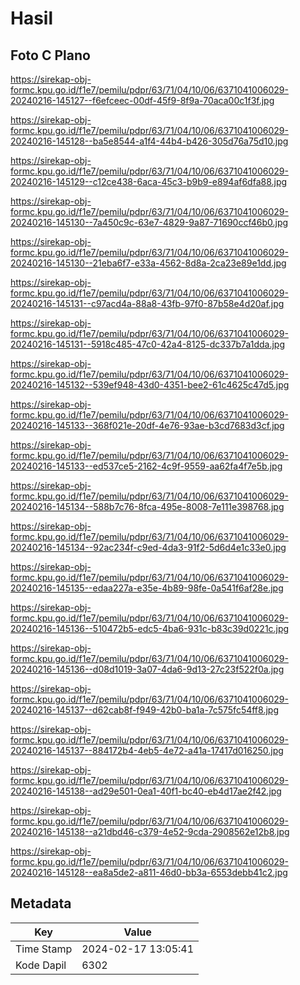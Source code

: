 # Hasil

## Foto C Plano

https://sirekap-obj-formc.kpu.go.id/f1e7/pemilu/pdpr/63/71/04/10/06/6371041006029-20240216-145127--f6efceec-00df-45f9-8f9a-70aca00c1f3f.jpg

https://sirekap-obj-formc.kpu.go.id/f1e7/pemilu/pdpr/63/71/04/10/06/6371041006029-20240216-145128--ba5e8544-a1f4-44b4-b426-305d76a75d10.jpg

https://sirekap-obj-formc.kpu.go.id/f1e7/pemilu/pdpr/63/71/04/10/06/6371041006029-20240216-145129--c12ce438-6aca-45c3-b9b9-e894af6dfa88.jpg

https://sirekap-obj-formc.kpu.go.id/f1e7/pemilu/pdpr/63/71/04/10/06/6371041006029-20240216-145130--7a450c9c-63e7-4829-9a87-71690ccf46b0.jpg

https://sirekap-obj-formc.kpu.go.id/f1e7/pemilu/pdpr/63/71/04/10/06/6371041006029-20240216-145130--21eba6f7-e33a-4562-8d8a-2ca23e89e1dd.jpg

https://sirekap-obj-formc.kpu.go.id/f1e7/pemilu/pdpr/63/71/04/10/06/6371041006029-20240216-145131--c97acd4a-88a8-43fb-97f0-87b58e4d20af.jpg

https://sirekap-obj-formc.kpu.go.id/f1e7/pemilu/pdpr/63/71/04/10/06/6371041006029-20240216-145131--5918c485-47c0-42a4-8125-dc337b7a1dda.jpg

https://sirekap-obj-formc.kpu.go.id/f1e7/pemilu/pdpr/63/71/04/10/06/6371041006029-20240216-145132--539ef948-43d0-4351-bee2-61c4625c47d5.jpg

https://sirekap-obj-formc.kpu.go.id/f1e7/pemilu/pdpr/63/71/04/10/06/6371041006029-20240216-145133--368f021e-20df-4e76-93ae-b3cd7683d3cf.jpg

https://sirekap-obj-formc.kpu.go.id/f1e7/pemilu/pdpr/63/71/04/10/06/6371041006029-20240216-145133--ed537ce5-2162-4c9f-9559-aa62fa4f7e5b.jpg

https://sirekap-obj-formc.kpu.go.id/f1e7/pemilu/pdpr/63/71/04/10/06/6371041006029-20240216-145134--588b7c76-8fca-495e-8008-7e111e398768.jpg

https://sirekap-obj-formc.kpu.go.id/f1e7/pemilu/pdpr/63/71/04/10/06/6371041006029-20240216-145134--92ac234f-c9ed-4da3-91f2-5d6d4e1c33e0.jpg

https://sirekap-obj-formc.kpu.go.id/f1e7/pemilu/pdpr/63/71/04/10/06/6371041006029-20240216-145135--edaa227a-e35e-4b89-98fe-0a541f6af28e.jpg

https://sirekap-obj-formc.kpu.go.id/f1e7/pemilu/pdpr/63/71/04/10/06/6371041006029-20240216-145136--510472b5-edc5-4ba6-931c-b83c39d0221c.jpg

https://sirekap-obj-formc.kpu.go.id/f1e7/pemilu/pdpr/63/71/04/10/06/6371041006029-20240216-145136--d08d1019-3a07-4da6-9d13-27c23f522f0a.jpg

https://sirekap-obj-formc.kpu.go.id/f1e7/pemilu/pdpr/63/71/04/10/06/6371041006029-20240216-145137--d62cab8f-f949-42b0-ba1a-7c575fc54ff8.jpg

https://sirekap-obj-formc.kpu.go.id/f1e7/pemilu/pdpr/63/71/04/10/06/6371041006029-20240216-145137--884172b4-4eb5-4e72-a41a-17417d016250.jpg

https://sirekap-obj-formc.kpu.go.id/f1e7/pemilu/pdpr/63/71/04/10/06/6371041006029-20240216-145138--ad29e501-0ea1-40f1-bc40-eb4d17ae2f42.jpg

https://sirekap-obj-formc.kpu.go.id/f1e7/pemilu/pdpr/63/71/04/10/06/6371041006029-20240216-145138--a21dbd46-c379-4e52-9cda-2908562e12b8.jpg

https://sirekap-obj-formc.kpu.go.id/f1e7/pemilu/pdpr/63/71/04/10/06/6371041006029-20240216-145128--ea8a5de2-a811-46d0-bb3a-6553debb41c2.jpg


## Metadata

| Key        | Value               |
| ---------- | ------------------- |
| Time Stamp | 2024-02-17 13:05:41 |
| Kode Dapil | 6302                |



